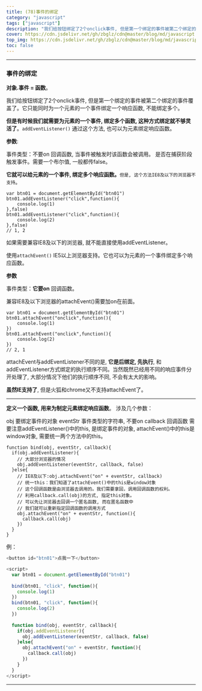 ```yaml
---
title: (78)事件的绑定
category: "javascript"
tags: ["javascript"]
description: "我们给按钮绑定了2个onclick事件, 但是第一个绑定的事件被第二个绑定的事件覆盖了。它只能同时为一个元素的一个事件绑定一个响应函数, 不能绑定多个。"
cover: https://cdn.jsdelivr.net/gh/zbglz/cdn@master/blog/md/javascript.svg
top_img: https://cdn.jsdelivr.net/gh/zbglz/cdn@master/blog/md/javascript.svg
toc: false
---
```


***

### 事件的绑定


**对象.事件 = 函数**。

我们给按钮绑定了2个onclick事件, 但是第一个绑定的事件被第二个绑定的事件覆盖了。它只能同时为一个元素的一个事件绑定一个响应函数, 不能绑定多个。

**但是有时候我们就需要为元素的一个事件, 绑定多个函数, 这种方式绑定就不够灵活了**。`addEventListener()` 通过这个方法, 也可以为元素绑定响应函数。

**参数**:

事件类型：不要on
回调函数, 当事件被触发时该函数会被调用。
是否在捕获阶段触发事件。需要一个布尔值, 一般都传false。

**它就可以给元素的一个事件, 绑定多个响应函数。**`但是, 这个方法IE8及以下的浏览器不支持`。


    var btn01 = document.getElementById("btn01")
    btn01.addEventListener("click",function(){
        console.log(1)
    },false)
    btn01.addEventListener("click",function(){
        console.log(2)
    },false)
    // 1, 2


如果需要兼容IE8及以下的浏览器, 就不能直接使用addEventListener。

使用`attachEvent()` IE5以上浏览器支持。它也可以为元素的一个事件绑定多个响应函数。

**参数**

事件类型：**它要on**
回调函数。

兼容IE8及以下浏览器的attachEvent()需要加on在前面。


    var btn01 = document.getElementById("btn01")
    btn01.attachEvent("onclick",function(){
        console.log(1)
    })
    btn01.attachEvent("onclick",function(){
        console.log(2)
    })
    // 2, 1


attachEvent与addEventListener不同的是, **它是后绑定, 先执行**, 和addEventListener方式绑定的执行顺序不同。当然既然已经用不同的响应事件分开处理了, 大部分情况下他们的执行顺序不同, 不会有太大的影响。

**虽然IE支持了**, 但是火狐和chrome又不支持attachEvent了。

***

**定义一个函数, 用来为制定元素绑定响应函数**。
涉及几个参数：

obj 要绑定事件的对象
eventStr 事件类型的字符串, 不要on
callback 回调函数
需要注意addEventListener()中的this, 是绑定事件的对象, attachEvent()中的this是window对象, 需要统一两个方法中的this。


    function bind(obj, eventStr, callback){
      if(obj.addEventListener){
        // 大部分浏览器的情况
        obj.addEventListener(eventStr, callback, false)
      }else{
        // IE8及以下:obj.attachEvent("on" + eventStr, callback)
        // 统一this：我们知道了attachEvent()中的this是window对象
        // 这个回调函数是由浏览器去调用的。我们需要拿回，调用回调函数的权利。
        // 利用callback.call(obj)的方式, 指定this对象。
        // 可以先让浏览器去回调一个匿名函数, 而在匿名函数中
        // 我们就可以重新指定回调函数的调用方式
        obj.attachEvent("on" + eventStr, function(){
          callback.call(obj)
        })
      }
    }


例：


```js html
<button id="btn01">点我一下</button>

<script>
  var btn01 = document.getElementById("btn01")
  
  bind(btn01, "click", function(){
    console.log(1)
  })
  bind(btn01, "click", function(){
    console.log(2)
  })
  
  function bind(obj, eventStr, callback){
    if(obj.addEventListener){
      obj.addEventListener(eventStr, callback, false)
    }else{
      obj.attachEvent("on" + eventStr, function(){
        callback.call(obj)
      })
    }
  }
</script>
```


***
